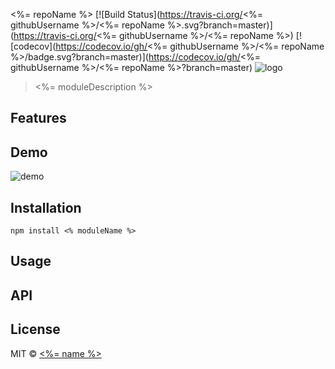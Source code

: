 <%= repoName %> [![Build Status](https://travis-ci.org/<%= githubUsername %>/<%= repoName %>.svg?branch=master)](https://travis-ci.org/<%= githubUsername %>/<%= repoName %>) [![codecov](https://codecov.io/gh/<%= githubUsername %>/<%= repoName %>/badge.svg?branch=master)](https://codecov.io/gh/<%= githubUsername %>/<%= repoName %>?branch=master)
![logo](https://raw.githubusercontent.com/georgschlenkhoff/project/master/assets/logo.png)

> <%= moduleDescription %>

## Features

## Demo

![demo](https://raw.githubusercontent.com/georgschlenkhoff/project/master/assets/demo.png)

## Installation

```
npm install <% moduleName %>
```

## Usage

## API

## License

MIT © [<%= name %>](<%= website %>)
